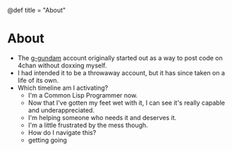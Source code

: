 @def title = "About"

# About

- The [g-gundam](https://github.com/g-gundam) account originally started out as a way to post code on 4chan without doxxing myself.
- I had intended it to be a throwaway account, but it has since taken on a life of its own.
- Which timeline am I activating?
  + I'm a Common Lisp Programmer now.
  + Now that I've gotten my feet wet with it, I can see it's really capable and underappreciated.
  + I'm helping someone who needs it and deserves it.
  + I'm a little frustrated by the mess though.
  + How do I navigate this?
  + getting going
